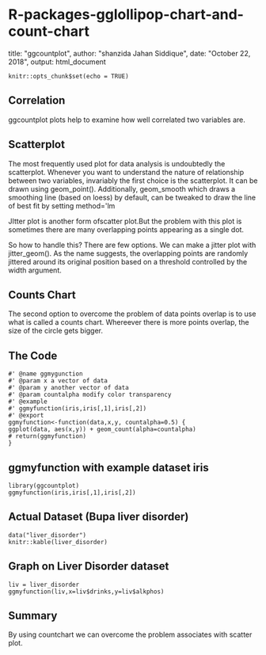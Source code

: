 # R-packages-gglollipop-chart-and-count-chart

title: "ggcountplot",
author: "shanzida Jahan Siddique",
date: "October 22, 2018",
output: html_document

```{r setup, include=FALSE}
knitr::opts_chunk$set(echo = TRUE)
```

## Correlation

ggcountplot plots help to examine how well correlated two variables are.


## Scatterplot

The most frequently used plot for data analysis is undoubtedly the scatterplot. Whenever you want to understand the nature of relationship between two variables, invariably the first choice is the scatterplot.
It can be drawn using geom_point(). Additionally, geom_smooth which draws a smoothing line (based on loess) by default, can be tweaked to draw the line of best fit by setting method='lm

JItter plot is another form ofscatter plot.But the problem with this plot is sometimes there are many overlapping points appearing as a single dot.

So 
how to handle this? There are few options. We can make a jitter plot with jitter_geom(). As the name suggests, the overlapping points are randomly jittered around its original position based on a threshold controlled by the width argument.

## Counts Chart

The second option to overcome the problem of data points overlap is to use what is called a counts chart. Whereever there is more points overlap, the size of the circle gets bigger.

## The Code

```
#' @name ggmygunction
#' @param x a vector of data
#' @param y another vector of data
#' @param countalpha modify color transparency
#' @example
#' ggmyfunction(iris,iris[,1],iris[,2])
#' @export
ggmyfunction<-function(data,x,y, countalpha=0.5) {
ggplot(data, aes(x,y)) + geom_count(alpha=countalpha)
# return(ggmyfunction)
}
```
## ggmyfunction  with example dataset iris

```{r message=FALSE,warning=FALSE}
library(ggcountplot)
ggmyfunction(iris,iris[,1],iris[,2])
```

## Actual Dataset (Bupa liver disorder)

```{r}
data("liver_disorder")
knitr::kable(liver_disorder)
```

## Graph on Liver Disorder dataset

```{r}
liv = liver_disorder
ggmyfunction(liv,x=liv$drinks,y=liv$alkphos)
```

## Summary

By using countchart we can overcome the problem associates with scatter plot.

